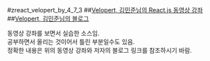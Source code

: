 #zreact_velopert_by_4_7_3
##[Velopert, 김민준님의 React.js 동영상 강좌](https://youtu.be/GEoNiUcVwjE?list=PL9FpF_z-xR_GMujql3S_XGV2SpdfDBkeC "React.js 유튜브강좌" )  
##[Velopert, 김민준님의 블로그](https://velopert.com/  "React.js 블로그")  
  
동영상 강좌를 보면서 실습한 소스임.  
공부하면서 올리는 것이어서 틀린 부분일수도 있음.  
정확한 내용은 위의 동영상 강좌와 저자의 블로그 링크를 참조하시기 바람.  
  
